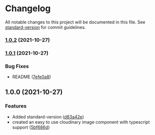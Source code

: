 # Changelog

All notable changes to this project will be documented in this file. See [standard-version](https://github.com/conventional-changelog/standard-version) for commit guidelines.

### [1.0.2](https://github.com/claytonfbell/react-easy-cloudinary/compare/v1.0.1...v1.0.2) (2021-10-27)

### [1.0.1](https://github.com/claytonfbell/react-easy-cloudinary/compare/v1.0.0...v1.0.1) (2021-10-27)


### Bug Fixes

* README ([7efe0a8](https://github.com/claytonfbell/react-easy-cloudinary/commit/7efe0a85a4250b82603927eb19b203502ef73a8e))

## 1.0.0 (2021-10-27)


### Features

* Added standard-version ([d83a42e](https://github.com/claytonfbell/react-easy-cloudinary/commit/d83a42ebd6706e2d19fd933efa047d9279b0e050))
* created an easy to use cloudinary image component with typescript support ([5bf686d](https://github.com/claytonfbell/react-easy-cloudinary/commit/5bf686db83d4c18bf4cd9b2261668a104d9fcdc5))
